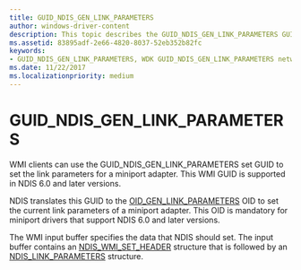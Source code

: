 ```yaml
---
title: GUID_NDIS_GEN_LINK_PARAMETERS
author: windows-driver-content
description: This topic describes the GUID_NDIS_GEN_LINK_PARAMETERS GUID for the NDIS WMI interface.
ms.assetid: 83895adf-2e66-4820-8037-52eb352b82fc
keywords:
- GUID_NDIS_GEN_LINK_PARAMETERS, WDK GUID_NDIS_GEN_LINK_PARAMETERS network drivers
ms.date: 11/22/2017
ms.localizationpriority: medium
---
```


# GUID_NDIS_GEN_LINK_PARAMETERS

WMI clients can use the GUID_NDIS_GEN_LINK_PARAMETERS set GUID to set the link parameters for a miniport adapter. This WMI GUID is supported in NDIS 6.0 and later versions.

NDIS translates this GUID to the [OID_GEN_LINK_PARAMETERS](oid-gen-link-parameters.md) OID to set the current link parameters of a miniport adapter. This OID is mandatory for miniport drivers that support NDIS 6.0 and later versions.

The WMI input buffer specifies the data that NDIS should set. The input buffer contains an [NDIS_WMI_SET_HEADER](https://msdn.microsoft.com/library/windows/hardware/ff567904) structure that is followed by an [NDIS_LINK_PARAMETERS](https://msdn.microsoft.com/library/windows/hardware/ff569592) structure.

